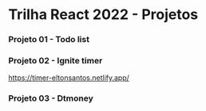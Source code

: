 # Trilha React 2022 - Projetos

### Projeto 01 - Todo list

### Projeto 02 - Ignite timer

https://timer-eltonsantos.netlify.app/


### Projeto 03 - Dtmoney
